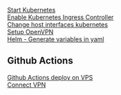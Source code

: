 [Start Kubernetes](https://kubernetes.io/docs/concepts/overview/working-with-objects/)\
[Enable Kubernetes Ingress Controller](https://kubernetes.io/docs/tasks/access-application-cluster/ingress-minikube/)\
[Change host interfaces kubernetes](https://microk8s.io/docs/configure-host-interfaces)\
[Setup OpenVPN](https://www.cyberciti.biz/faq/howto-setup-openvpn-server-on-ubuntu-linux-14-04-or-16-04-lts/)\
[Helm - Generate variables in yaml](https://helm.sh/docs/intro/using_helm/)

## Github Actions
[Github Actions deploy on VPS](https://gist.github.com/danielwetan/4f4db933531db5dd1af2e69ec8d54d8a)\
[Connect VPN](https://github.com/marketplace/actions/connect-vpn-action)